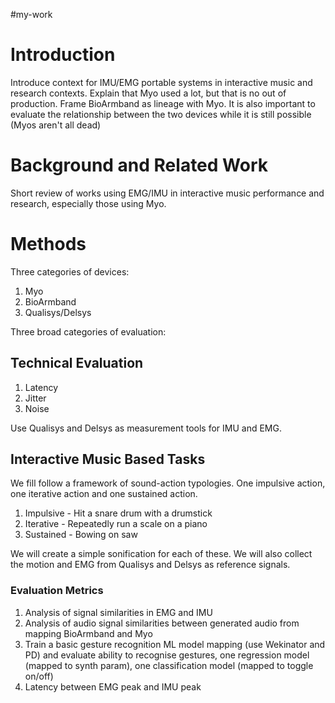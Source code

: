 #my-work 


# Introduction

Introduce context for IMU/EMG portable systems in interactive music and research contexts. Explain that Myo used a lot, but that is no out of production. Frame BioArmband as lineage with Myo. It is also important to evaluate the relationship between the two devices while it is still possible (Myos aren't all dead)

# Background and Related Work

Short review of works using EMG/IMU in interactive music performance and research, especially those using Myo.

# Methods

Three categories of devices:

1. Myo
2. BioArmband
3. Qualisys/Delsys

Three broad categories of evaluation:

## Technical Evaluation

1. Latency
2. Jitter
3. Noise

Use Qualisys and Delsys as measurement tools for IMU and EMG.

## Interactive Music Based Tasks

We fill follow a framework of sound-action typologies. One impulsive action, one iterative action and one sustained action.

1. Impulsive - Hit a snare drum with a drumstick
2. Iterative - Repeatedly run a scale on a piano
3. Sustained - Bowing on saw

We will create a simple sonification for each of these. We will also collect the motion and EMG from Qualisys and Delsys as reference signals.

### Evaluation Metrics

1. Analysis of signal similarities in EMG and IMU
2. Analysis of audio signal similarities between generated audio from mapping BioArmband and Myo
3. Train a basic gesture recognition ML model mapping (use Wekinator and PD) and evaluate ability to recognise gestures, one regression model (mapped to synth param), one classification model (mapped to toggle on/off)
4. Latency between EMG peak and IMU peak